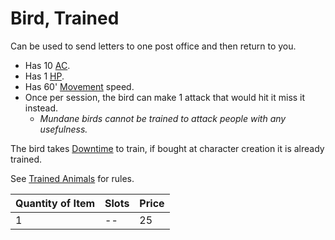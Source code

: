 # Bird, Trained

Can be used to send letters to one post office and then return to you.

- Has 10 [AC](../../../Player%20Characters/Derived%20Statistics/Armor%20Class.md).
- Has 1 [HP](../../../Player%20Characters/Derived%20Statistics/Hit%20Points.md).
- Has 60' [Movement](../../../Game%20Procedures/Combat/Movement.md) speed.
- Once per session, the bird can make 1 attack that would hit it miss it instead.
	- *Mundane birds cannot be trained to attack people with any usefulness.*

The bird takes [Downtime](../../../Game%20Procedures/Exploration/Downtime.md) to train, if bought at character creation it is already trained.

See [Trained Animals](../Trained%20Animals.md) for rules.

| Quantity of Item |  Slots | Price |
| ---------------- | ------ | ----- |
| 1                | --     | 25    |
